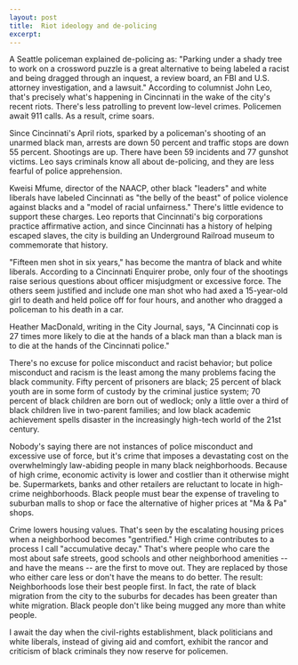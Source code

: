 ```yaml
---
layout: post
title:  Riot ideology and de-policing
excerpt:
---
```












A Seattle policeman explained de-policing as: "Parking under a shady tree to work on a crossword puzzle is a great alternative to being labeled a racist and being dragged through an inquest, a review board, an FBI and U.S. attorney investigation, and a lawsuit." According to columnist John Leo, that's precisely what's happening in Cincinnati in the wake of the city's recent riots. There's less patrolling to prevent low-level crimes. Policemen await 911 calls. As a result, crime soars.

Since Cincinnati's April riots, sparked by a policeman's shooting of an unarmed black man, arrests are down 50 percent and traffic stops are down 55 percent. Shootings are up. There have been 59 incidents and 77 gunshot victims. Leo says criminals know all about de-policing, and they are less fearful of police apprehension.

Kweisi Mfume, director of the NAACP, other black "leaders" and white liberals have labeled Cincinnati as "the belly of the beast" of police violence against blacks and a "model of racial unfairness." There's little evidence to support these charges. Leo reports that Cincinnati's big corporations practice affirmative action, and since Cincinnati has a history of helping escaped slaves, the city is building an Underground Railroad museum to commemorate that history.

"Fifteen men shot in six years," has become the mantra of black and white liberals. According to a Cincinnati Enquirer probe, only four of the shootings raise serious questions about officer misjudgment or excessive force. The others seem justified and include one man shot who had axed a 15-year-old girl to death and held police off for four hours, and another who dragged a policeman to his death in a car.

Heather MacDonald, writing in the City Journal, says, "A Cincinnati cop is 27 times more likely to die at the hands of a black man than a black man is to die at the hands of the Cincinnati police."

There's no excuse for police misconduct and racist behavior; but police misconduct and racism is the least among the many problems facing the black community. Fifty percent of prisoners are black; 25 percent of black youth are in some form of custody by the criminal justice system; 70 percent of black children are born out of wedlock; only a little over a third of black children live in two-parent families; and low black academic achievement spells disaster in the increasingly high-tech world of the 21st century.

Nobody's saying there are not instances of police misconduct and excessive use of force, but it's crime that imposes a devastating cost on the overwhelmingly law-abiding people in many black neighborhoods. Because of high crime, economic activity is lower and costlier than it otherwise might be. Supermarkets, banks and other retailers are reluctant to locate in high-crime neighborhoods. Black people must bear the expense of traveling to suburban malls to shop or face the alternative of higher prices at "Ma & Pa" shops.

Crime lowers housing values. That's seen by the escalating housing prices when a neighborhood becomes "gentrified." High crime contributes to a process I call "accumulative decay." That's where people who care the most about safe streets, good schools and other neighborhood amenities -- and have the means -- are the first to move out. They are replaced by those who either care less or don't have the means to do better. The result: Neighborhoods lose their best people first. In fact, the rate of black migration from the city to the suburbs for decades has been greater than white migration. Black people don't like being mugged any more than white people.

I await the day when the civil-rights establishment, black politicians and white liberals, instead of giving aid and comfort, exhibit the rancor and criticism of black criminals they now reserve for policemen.


